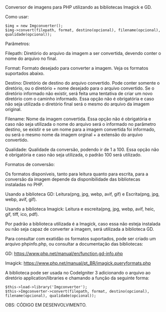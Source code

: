 Conversor de imagens para PHP utilizando as bibliotecas Imagick e GD.

Como usar:

    $img = new Imgconverter();
    $img->convert(filepath, format, destino(opcional), filename(opcional), qualidade(opcional));

Parâmetros:

  Filepath: Diretório do arquivo da imagem a ser convertida, devendo conter o nome do arquivo no final.

  Format: Formato desejado para converter a imagem. Veja os formatos suportados abaixo.

  Destino: Diretório de destino do arquivo convertido. Pode conter somente o diretório, ou o diretório + nome desejado para o arquivo convertido. Se o diretório informado não existir, será feita uma tentativa de criar um novo diretório com o caminho informado. Essa opção não é obrigatória e caso não seja utilizada o diretório final será o mesmo do arquivo da imagem original.

  Filename: Nome da imagem convertida. Essa opção não é obrigatória e caso não seja utilizada o nome do arquivo será o informado no parâmetro destino, se existir e se um nome para a imagem convertida foi informado, ou será o mesmo nome da imagem orginal + a extensão do arquivo convertido.

  Qualidade: Qualidade da conversão, podendo ir de 1 a 100. Essa opção não é obrigatória e caso não seja utilizada, o padrão 100 será utilizado.

Formatos de conversão:

  Os formatos disponíveis, tanto para leitura quanto para escrita, para a conversão da imagem depende da disponibilidade das bibliotecas instaladas no PHP.

  Usando a biblioteca GD: Leitura(png, jpg, webp, avif, gif) e Escrita(png, jpg, webp, avif, gif).

  Usando a biblioteca Imagick: Leitura e escreita(png, jpg, webp, avif, heic, gif, tiff, ico, pdf).

  Por padrão a biblioteca utilizada é a Imagick, caso essa não esteja instalada ou não seja capaz de converter a imagem, será utilizada a biblioteca GD.

  Para consultar com exatidão os formatos suportados, pode ser criado um arquivo phpinfo.php, ou consultar a documentação das bibliotecas:

  GD: https://www.php.net/manual/en/function.gd-info.php

  Imagick: https://www.php.net/manual/pt_BR/imagick.queryformats.php

A biblioteca pode ser usada no CodeIgniter 3 adicionando o arquivo ao diretório application/libraries e chamando a função da seguinte forma:

    $this->load->library('Imgconverter');
    $this->Imgconverter->convert(filepath, format, destino(opcional), filename(opcional), qualidade(opcional));

OBS: CÓDIGO EM DESENVOLVIMENTO.
